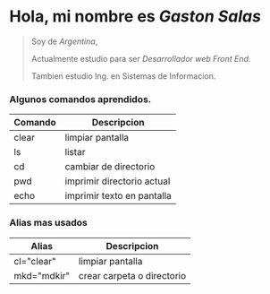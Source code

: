 # Hola, mi nombre es *Gaston Salas*

>Soy de *Argentina*,
>
> Actualmente estudio para ser *Desarrollador web Front End*.
> 
> Tambien estudio Ing. en Sistemas de Informacion.

### Algunos comandos aprendidos.

|Comando|Descripcion               |
|-------|--------------------------|
|clear  |limpiar pantalla          |
|ls     |listar                    |
|cd     |cambiar de directorio     |
|pwd    |imprimir directorio actual|
|echo   |imprimir texto en pantalla|


### Alias mas usados
|Alias|Descripcion                      |
|------------|--------------------------|
|cl="clear"  |limpiar pantalla          |
|mkd="mdkir" |crear carpeta o directorio|
